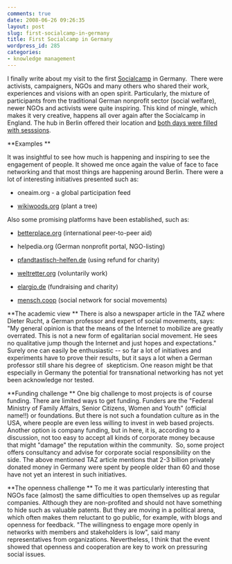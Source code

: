 ```yaml
---
comments: true
date: 2008-06-26 09:26:35
layout: post
slug: first-socialcamp-in-germany
title: First Socialcamp in Germany
wordpress_id: 285
categories:
- knowledge management
---
```





I finally write about my visit to the first [Socialcamp](http://socialcamp.mixxt.de/) in Germany.  There were activists, campaigners, NGOs and many others who shared their work, experiences and visions with an open spirit. Particularly, the mixture of participants from the traditional German nonprofit sector (social welfare), newer NGOs and activists were quite inspiring. This kind of mingle, which makes it very creative, happens all over again after the Socialcamp in England. The hub in Berlin offered their location and [both days were filled with sesssions](http://socialcamp.mixxt.de/networks/wiki/index.SessionsAmSamstag).




**Examples **




It was insightful to see how much is happening and inspiring to see the engagement of people. It showed me once again the value of face to face networking and that most things are happening around Berlin. There were a lot of interesting initiatives presented such as:






	
  * oneaim.org - a global participation feed

	
  * [wikiwoods.org](http://www.wikiwoods.org) (plant a tree)




Also some promising platforms have been established, such as:






	
  * [betterplace.org](http://www.betterplace.org) (international peer-to-peer aid)

	
  * helpedia.org (German nonprofit portal, NGO-listing)

	
  * [pfandtastisch-helfen.de](http://www.pfandtastisch-helfen.de) (using refund for charity)

	
  * [weltretter.org](http://www.weltretter.org) (voluntarily work)

	
  * [elargio.de](http://www.elargio.de) (fundraising and charity)

	
  * [mensch.coop](http://www.mensch.coop) (social network for social movements)




**The academic view **
There is also a newspaper article in the TAZ where Dieter Rucht, a German professor and expert of social movements, says: "My general opinion is that the means of the Internet to mobilize are greatly overrated. This is not a new form of egalitarian social movement. He sees no qualitative jump though the Internet and just hopes and expectations." Surely one can easily be enthusiastic -- so far a lot of initiatives and experiments have to prove their results, but it says a lot when a German professor still share his degree of  skepticism. One reason might be that especially in Germany the potential for transnational networking has not yet been acknowledge nor tested.

**Funding challenge **
One big challenge to most projects is of course funding. There are limited ways to get funding. Funders are the "Federal Ministry of Family Affairs, Senior Citizens, Women and Youth" (official name!!) or foundations. But there is not such a foundation culture as in the USA, where people are even less willing to invest in web based projects. Another option is company funding, but in here, it is, according to a discussion, not too easy to accept all kinds of corporate money because that might "damage" the reputation within the community.  So, some project offers consultancy and advise for corporate social responsibility on the side. The above mentioned TAZ article mentions that 2-3 billion privately donated money in Germany were spent by people older than 60 and those have not yet an interest in such initiatives.



**The openness challenge **
To me it was particularly interesting that NGOs face (almost) the same difficulties to open themselves up as regular companies. Although they are non-profited and should not have something to hide such as valuable patents. But they are moving in a political arena, which often makes them reluctant to go public, for example, with blogs and openness for feedback. "The willingness to engage more openly in networks with members and stakeholders is low", said many representatives from organizations. Nevertheless, I think that the event showed that openness and cooperation are key to work on pressuring social issues.
